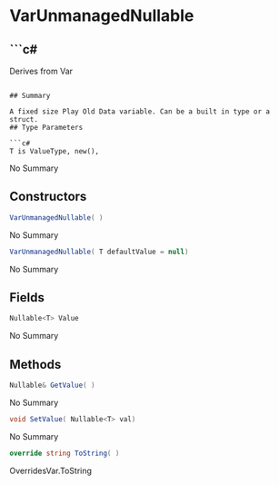 # VarUnmanagedNullable<T>

## ```c#
Derives from Var
```

## Summary

A fixed size Play Old Data variable. Can be a built in type or a struct.
## Type Parameters

```c#
T is ValueType, new(), 
```
No Summary
## Constructors

```c#
VarUnmanagedNullable( ) 
```
No Summary
```c#
VarUnmanagedNullable( T defaultValue = null) 
```
No Summary
## Fields

```c#
Nullable<T> Value
```
No Summary
## Methods

```c#
Nullable& GetValue( ) 
```
No Summary
```c#
void SetValue( Nullable<T> val) 
```
No Summary
```c#
override string ToString( ) 
```
OverridesVar.ToString
